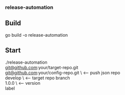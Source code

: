 ### release-automation

## Build
go build -o release-automation
## Start
./release-automation \
git@github.com:your/target-repo.git \
git@github.com:your/config-repo.git \  <-- push json repo \
develop \ <-- target repo branch \
1.0.0 \  <-- version \
label
